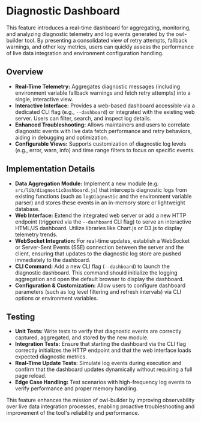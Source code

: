 # Diagnostic Dashboard

This feature introduces a real-time dashboard for aggregating, monitoring, and analyzing diagnostic telemetry and log events generated by the owl-builder tool. By presenting a consolidated view of retry attempts, fallback warnings, and other key metrics, users can quickly assess the performance of live data integration and environment configuration handling.

## Overview

- **Real-Time Telemetry:** Aggregates diagnostic messages (including environment variable fallback warnings and fetch retry attempts) into a single, interactive view.
- **Interactive Interface:** Provides a web-based dashboard accessible via a dedicated CLI flag (e.g., `--dashboard`) or integrated with the existing web server. Users can filter, search, and inspect log details.
- **Enhanced Troubleshooting:** Allows maintainers and users to correlate diagnostic events with live data fetch performance and retry behaviors, aiding in debugging and optimization.
- **Configurable Views:** Supports customization of diagnostic log levels (e.g., error, warn, info) and time range filters to focus on specific events.

## Implementation Details

- **Data Aggregation Module:** Implement a new module (e.g. `src/lib/diagnosticDashboard.js`) that intercepts diagnostic logs from existing functions (such as `logDiagnostic` and the environment variable parser) and stores these events in an in-memory store or lightweight database.
- **Web Interface:** Extend the integrated web server or add a new HTTP endpoint (triggered via the `--dashboard` CLI flag) to serve an interactive HTML/JS dashboard. Utilize libraries like Chart.js or D3.js to display telemetry trends.
- **WebSocket Integration:** For real-time updates, establish a WebSocket or Server-Sent Events (SSE) connection between the server and the client, ensuring that updates to the diagnostic log store are pushed immediately to the dashboard.
- **CLI Command:** Add a new CLI flag (`--dashboard`) to launch the diagnostic dashboard. This command should initialize the logging aggregation and open the default browser to display the dashboard.
- **Configuration & Customization:** Allow users to configure dashboard parameters (such as log level filtering and refresh intervals) via CLI options or environment variables.

## Testing

- **Unit Tests:** Write tests to verify that diagnostic events are correctly captured, aggregated, and stored by the new module.
- **Integration Tests:** Ensure that starting the dashboard via the CLI flag correctly initializes the HTTP endpoint and that the web interface loads expected diagnostic metrics.
- **Real-Time Update Tests:** Simulate log events during execution and confirm that the dashboard updates dynamically without requiring a full page reload.
- **Edge Case Handling:** Test scenarios with high-frequency log events to verify performance and proper memory handling.

This feature enhances the mission of owl-builder by improving observability over live data integration processes, enabling proactive troubleshooting and improvement of the tool's reliability and performance.